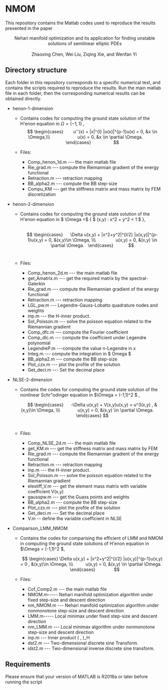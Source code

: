 # NMOM  
This repository contains the Matlab codes used to reproduce the results presented in the paper   
 <center> Nehari manifold optimization and its application for finding unstable solutions of semilinear elliptic PDEs </center>   

 
<center> Zhaoxing Chen, Wei Liu, Ziqing Xie, and Wenfan Yi </center> 

## Directory structure      
Each folder in this repository corresponds to a specific numerical test, and contains the scripts required to reproduce the results. Run the main matlab file in each folder, then the corresponding numerical results can be obtained directly.                   
- henon-1-dimension  
  + Contains codes for computing the ground state solution of  the H\'enon equation in $\Omega = (-1,1) $ ,      
           
    $$
       \begin{cases}        
        u''(x) + |x|^{l} |u(x)|^{p-1}u(x) = 0,  &x \in \Omega,\\\                      
        u(x) = 0,   &x \in \partial \Omega.            
       \end{cases}                  
    $$
    
  + Files: 
    * Comp_henon_1d.m  --- the main matlab file   
    * Rie_grad.m --- compute the Riemannian gradient of the energy functional        
    * Retraction.m --- retraction mapping      
    * BB_alpha2.m --- compute the BB step-size  
    * Compu_KM --- get the stiffness matrix and mass matrix by FEM discretization        
 
- henon-2-dimension  
  + Contains codes for computing the ground state solution of the H\'enon equation in $ \Omega =$ { $ (x,y) : x^2 + y^2 < 1 $ },                   
     
    $$
    \begin{cases}      
    \Delta u(x,y) + |x^2+y^2|^{l/2} |u(x,y)|^{p-1}u(x,y)  = 0,  &(x,y)\in \Omega, \\\                
     u(x,y) = 0,    &(x,y) \in \partial \Omega.   
    \end{cases}            
    $$
       
  + Files:
    * Comp_henon_2d.m  --- the main matlab file 
    * get_Amatrix.m --- get the required matrix by the spectral-Galerkin  
    * Rie_grad.m --- compute the Riemannian gradient of the energy functional        
    * Retraction.m --- retraction mapping    
    * LGL_pw.m --- Legendre-Gauss-Lobatto quadrature nodes and weights  
    * inp.m --- the H-inner product.  
    * Sol_Poisson.m --- solve the poisson equation related to the Riemannian gradient  
    * Comp_dfc.m --- compute the Fourier coefficient      
    * Comp_dlc.m --- compute the coefficient under Legendre polynomial     
    * LegendreP.m ---compute the value n-Legendre in x    
    * Integ.m --- compute the integration in $ Omega $      
    * BB_alpha2.m --- compute the BB step-size    
    * Plot_czx.m --- plot the profile of the solution    
    * Get_deci.m --- Set the decimal place    

- NLSE-2-dimension
  + Contains the codes for computing the ground state solution of  the nonlinear Schr\"odinger equation in $\Omega = (-1,1)^2 $ ,      
    
    $$ 
    \begin{cases}      
     -\Delta u(x,y) + V(x,y)u(x,y)   = u^3(x,y) ,  &(x,y)\in \Omega, \\\              
     u(x,y)  = 0,   &(x,y) \in \partial \Omega.         
    \end{cases}
    $$
       
  + Files:        
    * Comp_NLSE_2d.m --- the main matlab file
    * get_KM.m --- get the stiffness matrix and mass matrix by FEM    
    * Rie_grad.m --- compute the Riemannian gradient of the energy functional      
    * Retraction.m --- retraction mapping      
    * inp.m --- the H-inner product.  
    * Sol_Poisson.m --- solve the poisson equation related to the Riemannian gradient  
    * elestiff_V.m --- get the element mass matrix with variable coefficient V(x,y)      
    * gausspw.m --- get the Guass points and weights    
    * BB_alpha2.m --- compute the BB step-size          
    * Plot_czx.m --- plot the profile of the solution      
    * Get_deci.m --- Set the decimal place  
    * V.m -- define the variable coefficient in NLSE     


- Comparison_LMM_NMOM    
  + Contains the codes for comparising the efficient of LMM and NMOM in computing the ground state solutions of H\'enon equation in $\Omega = (-1,1)^2 $,            
  
    $$ 
    \begin{cases} \Delta u(x,y) + |x^2+y^2|^{l/2} |u(x,y)|^{p-1}u(x,y) = 0 ,   &(x,y)\in \Omega, \\\          
      u(x,y) = 0,   &(x,y) \in \partial \Omega.       
    \end{cases}               
    $$
    
  + Files:  
    * Cof_Comp2.m --- the main matlab file 
    * NMOM.m----- Nehari manifold optimization algorithm under fixed step-size and descent direction      
    * nm_NMOM.m --- Nehari manifold optimization algorithm under nonmonotone step-size and descent direction  
    * LMM.m----- Local minimax under fixed step-size and descent direction    
    * nm_LMM.m --- Local minimax algorithm under nonmonotone step-size and descent direction      
    * inp.m --- Inner product ( , )_H  
    * dst2.m --- Two-dimensional discrete sine Transform.              
    * idst2.m --- Two-dimensional inverse discrete sine transform.  

## Requirements
Please ensure that your version of MATLAB is R2016a or later before running the script
